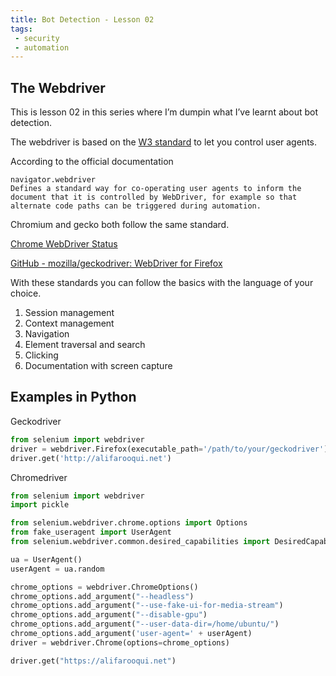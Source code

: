 ```yaml
---
title: Bot Detection - Lesson 02
tags:
 - security
 - automation
---
```


## The Webdriver

This is lesson 02 in this series where I’m dumpin what I’ve learnt about bot detection. 

The webdriver is based on the [W3 standard](https://w3c.github.io/webdriver/) to let you control user agents. 

According to the official documentation 

```
navigator.webdriver
Defines a standard way for co-operating user agents to inform the document that it is controlled by WebDriver, for example so that alternate code paths can be triggered during automation.
```

Chromium and gecko both follow the same standard.

[Chrome WebDriver Status](https://chromium.googlesource.com/chromium/src/+/master/docs/chromedriver_status.md)

[GitHub - mozilla/geckodriver: WebDriver for Firefox](https://github.com/mozilla/geckodriver)

With these standards you can follow the basics with the language of your choice.

1. Session management
2. Context management
3. Navigation
4. Element traversal and search
5. Clicking
6. Documentation with screen capture

## Examples in Python

Geckodriver 

```python
from selenium import webdriver
driver = webdriver.Firefox(executable_path='/path/to/your/geckodriver')
driver.get('http://alifarooqui.net')
```

Chromedriver

```python
from selenium import webdriver
import pickle

from selenium.webdriver.chrome.options import Options
from fake_useragent import UserAgent
from selenium.webdriver.common.desired_capabilities import DesiredCapabilities

ua = UserAgent()
userAgent = ua.random

chrome_options = webdriver.ChromeOptions()
chrome_options.add_argument("--headless")
chrome_options.add_argument("--use-fake-ui-for-media-stream")
chrome_options.add_argument("--disable-gpu")
chrome_options.add_argument("--user-data-dir=/home/ubuntu/")
chrome_options.add_argument('user-agent=' + userAgent)
driver = webdriver.Chrome(options=chrome_options)

driver.get("https://alifarooqui.net")
```